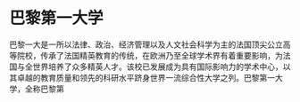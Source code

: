 # 巴黎第一大学

巴黎一大是一所以法律、政治、经济管理以及人文社会科学为主的法国顶尖公立高等院校，传承了法国精英教育的传统，在欧洲乃至全球学术界有着重要影响，为法国与全世界培养了众多精英人才。该校已发展成为具有国际影响力的学术中心，以其卓越的教育质量和领先的科研水平跻身世界一流综合性大学之列。巴黎第一大学，全称巴黎第